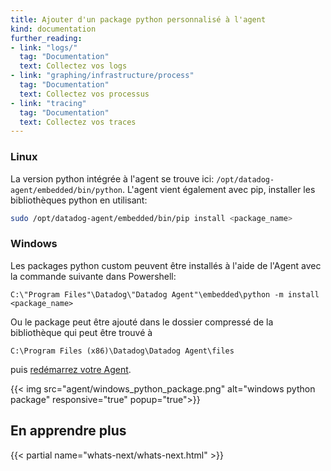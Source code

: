 ```yaml
---
title: Ajouter d'un package python personnalisé à l'agent
kind: documentation
further_reading:
- link: "logs/"
  tag: "Documentation"
  text: Collectez vos logs
- link: "graphing/infrastructure/process"
  tag: "Documentation"
  text: Collectez vos processus
- link: "tracing"
  tag: "Documentation"
  text: Collectez vos traces
---
```


### Linux

La version python intégrée à l'agent se trouve ici: `/opt/datadog-agent/embedded/bin/python`.
L'agent vient également avec pip, installer les bibliothèques python en utilisant:

```bash
sudo /opt/datadog-agent/embedded/bin/pip install <package_name>
```

### Windows

Les packages python custom peuvent être installés à l'aide de l'Agent avec la commande suivante dans Powershell:

```
C:\"Program Files"\Datadog\"Datadog Agent"\embedded\python -m install <package_name>
```

Ou le package peut être ajouté dans le dossier compressé de la bibliothèque qui peut être trouvé à
```
C:\Program Files (x86)\Datadog\Datadog Agent\files
```
puis [redémarrez votre Agent][1].

{{< img src="agent/windows_python_package.png" alt="windows python package" responsive="true" popup="true">}}

## En apprendre plus

{{< partial name="whats-next/whats-next.html" >}}

[1]: /agent/basic_agent_usage/windows
